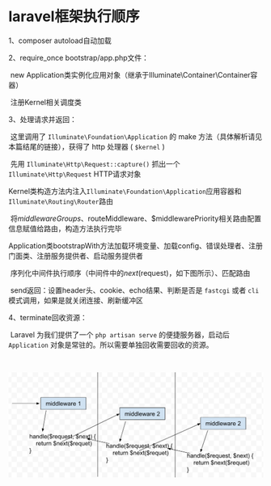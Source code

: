 # laravel框架执行顺序

1、composer autoload自动加载

2、require_once bootstrap/app.php文件：

​			new Application类实例化应用对象（继承于Illuminate\Container\Container容器）

​			注册Kernel相关调度类

3、处理请求并返回：

​			这里调用了 `Illuminate\Foundation\Application` 的 make 方法（具体解析请见本篇结尾的链接），获得了 http 处理器 ( `$kernel` )		

​			先用 `Illuminate\Http\Request::capture()` 抓出一个 `Illuminate\Http\Request` HTTP请求对象

​			Kernel类构造方法内注入`Illuminate\Foundation\Application`应用容器和`Illuminate\Routing\Router`路由

​			将$middlewareGroups、$routeMiddleware、$middlewarePriority相关路由配置信息赋值给路由，构造方法执行完毕

​			Application类bootstrapWith方法加载环境变量、加载config、错误处理者、注册门面类、注册服务提供者、启动服务提供者

​			序列化中间件执行顺序（中间件中的$next($request)，如下图所示）、匹配路由

​			send返回：设置header头、cookie、echo结果、判断是否是 `fastcgi` 或者 `cli` 模式调用，如果是就关闭连接、刷新缓冲区

4、terminate回收资源：

​			Laravel 为我们提供了一个 `php artisan serve` 的便捷服务器，启动后 `Application` 对象是常驻的。所以需要单独回收需要回收的资源。

​			

![中间件执行顺序](https://raw.githubusercontent.com/Peanut-tdd/Picture/main/46106844-6124d500-c20c-11e8-8c09-d2e63cd238eb.png)